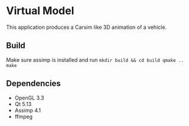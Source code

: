 Virtual Model
=============

This application produces a Carsim like 3D animation of a vehicle.

Build
-------------
Make sure assimp is installed and run
    ```
    mkdir build && cd build
    qmake ..
    make
    ```

Dependencies
-------------

* OpenGL 3.3
* Qt 5.13
* Assimp 4.1
* ffmpeg
